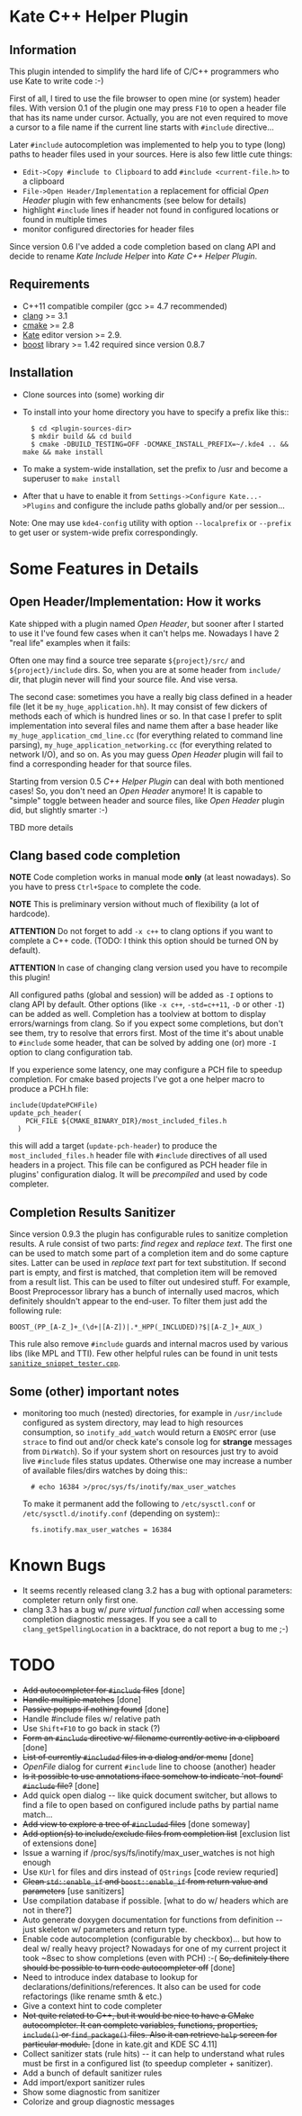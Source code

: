 Kate C++ Helper Plugin
======================

Information
-----------

This plugin intended to simplify the hard life of C/C++ programmers who use Kate to write code :-)

First of all, I tired to use the file browser to open mine (or system) header files. With version
0.1 of the plugin one may press `F10` to open a header file that has its name under cursor.
Actually, you are not even required to move a cursor to a file name if the current line starts with
`#include` directive...

Later `#include` autocompletion was implemented to help you to type (long) paths to header files used
in your sources. Here is also few little cute things:

* `Edit->Copy #include to Clipboard` to add `#include <current-file.h>` to a clipboard
* `File->Open Header/Implementation` a replacement for official _Open Header_ plugin with few enhancments
  (see below for details)
* highlight `#include` lines if header not found in configured locations or found in multiple times
* monitor configured directories for header files

Since version 0.6 I've added a code completion based on clang API and decide to rename _Kate Include Helper_
into _Kate C++ Helper Plugin_.

Requirements
------------

* C++11 compatible compiler (gcc >= 4.7 recommended)
* [clang](http://clang.llvm.org) >= 3.1
* [cmake](http://cmake.org) >= 2.8
* [Kate](http://kate-editor.org) editor version >= 2.9.
* [boost](http://boost.org) library >= 1.42 required since version 0.8.7

Installation
------------

* Clone sources into (some) working dir
* To install into your home directory you have to specify a prefix like this::

        $ cd <plugin-sources-dir>
        $ mkdir build && cd build
        $ cmake -DBUILD_TESTING=OFF -DCMAKE_INSTALL_PREFIX=~/.kde4 .. && make && make install

* To make a system-wide installation, set the prefix to /usr and become a superuser to `make install`
* After that u have to enable it from `Settings->Configure Kate...->Plugins` and configure the include paths
  globally and/or per session...

Note: One may use `kde4-config` utility with option `--localprefix` or `--prefix` to get
user or system-wide prefix correspondingly.


Some Features in Details
========================

Open Header/Implementation: How it works
----------------------------------------

Kate shipped with a plugin named *Open Header*, but sooner after I started to use it I've found
few cases when it can't helps me. Nowadays I have 2 "real life" examples when it fails:

Often one may find a source tree separate `${project}/src/` and `${project}/include` dirs.
So, when you are at some header from `include/` dir, that plugin never will find your source file.
And vise versa.

The second case: sometimes you have a really big class defined in a header file
(let it be `my_huge_application.hh`). It may consist of few dickers of methods each of which is
hundred lines or so. In that case I prefer to split implementation into several files and name them
after a base header like `my_huge_application_cmd_line.cc` (for everything related to command line parsing),
`my_huge_application_networking.cc` (for everything related to network I/O), and so on. As you may guess
_Open Header_ plugin will fail to find a corresponding header for that source files.

Starting from version 0.5 _C++ Helper Plugin_ can deal with both mentioned cases!
So, you don't need an _Open Header_ anymore! It is capable to "simple" toggle between header and source files,
like _Open Header_ plugin did, but slightly smarter :-)

TBD more details


Clang based code completion
---------------------------

**NOTE** Code completion works in manual mode **only** (at least nowadays). So you have to press `Ctrl+Space`
to complete the code.

**NOTE** This is preliminary version without much of flexibility (a lot of hardcode).

**ATTENTION** Do not forget to add `-x c++` to clang options if you want to complete a C++ code.
(TODO: I think this option should be turned ON by default).

**ATTENTION** In case of changing clang version used you have to recompile this plugin!

All configured paths (global and session) will be added as `-I` options to clang API by default.
Other options (like `-x c++`, `-std=c++11`, `-D` or other `-I`) can be added as well.
Completion has a toolview at bottom to display errors/warnings from clang. So if you expect some
completions, but don't see them, try to resolve that errors first. Most of the time it's about
unable to `#include` some header, that can be solved by adding one (or) more `-I` option to clang
configuration tab.

If you experience some latency, one may configure a PCH file to speedup completion.
For cmake based projects I've got a one helper macro to produce a PCH.h file:

    include(UpdatePCHFile)
    update_pch_header(
        PCH_FILE ${CMAKE_BINARY_DIR}/most_included_files.h
      )

this will add a target (`update-pch-header`) to produce the `most_included_files.h` header file
with `#include` directives of all used headers in a project. This file can be configured as PCH header
file in plugins' configuration dialog. It will be _precompiled_ and used by code completer.


Completion Results Sanitizer
----------------------------

Since version 0.9.3 the plugin has configurable rules to sanitize completion results.
A rule consist of two parts: _find regex_ and _replace text_. The first one can be used
to match some part of a completion item and do some capture sites. Latter can be used in
_replace text_ part for text substitution. If second part is empty, and first is matched, that
completion item will be removed from a result list. This can be used to filter out undesired
stuff. For example, Boost Preprocessor library has a bunch of internally used macros, which
definitely shouldn't appear to the end-user. To filter them just add the following rule:

    BOOST_(PP_[A-Z_]+_(\d+|[A-Z])|.*_HPP(_INCLUDED)?$|[A-Z_]+_AUX_)

This rule also remove `#include` guards and internal macros used by various libs (like MPL and TTI).
Few other helpful rules can be found in unit tests 
[`sanitize_snippet_tester.cpp`](https://github.com/zaufi/kate-cpp-helper-plugin/blob/master/src/test/sanitize_snippet_tester.cpp).



Some (other) important notes
----------------------------

* monitoring too much (nested) directories, for example in `/usr/include` configured as
  system directory, may lead to high resources consumption, so `inotify_add_watch` would
  return a `ENOSPC` error (use `strace` to find out and/or check kate's console log for
  **strange** messages from `DirWatch`).
  So if your system short on resources just try to avoid live `#include` files status updates.
  Otherwise one may increase a number of available files/dirs watches by doing this::

        # echo 16384 >/proc/sys/fs/inotify/max_user_watches

  To make it permanent add the following to `/etc/sysctl.conf` or `/etc/sysctl.d/inotify.conf`
  (depending on system)::

        fs.inotify.max_user_watches = 16384



Known Bugs
==========

* It seems recently released clang 3.2 has a bug with optional parameters: completer return only first one.
* clang 3.3 has a bug w/ _pure virtual function call_ when accessing some completion diagnostic messages.
  If you see a call to `clang_getSpellingLocation` in a backtrace, do not report a bug to me ;-)


TODO
====

* <del>Add autocompleter for `#include` files</del> [done]
* <del>Handle multiple matches</del> [done]
* <del>Passive popups if nothing found</del> [done]
* Handle #include files w/ relative path
* Use `Shift+F10` to go back in stack (?)
* <del>Form an `#include` directive w/ filename currently active in a clipboard</del> [done]
* <del>List of currently `#included` files in a dialog and/or menu</del> [done]
* _OpenFile_ dialog for current `#include` line to choose (another) header
* <del>Is it possible to use annotations iface somehow to indicate 'not-found' `#include` file?</del> [done]
* Add quick open dialog -- like quick document switcher, but allows to find a file to open
  based on configured include paths by partial name match...
* <del>Add view to explore a tree of `#included` files</del> [done someway]
* <del>Add option(s) to include/exclude files from completion list</del> [exclusion list of extensions done]
* Issue a warning if /proc/sys/fs/inotify/max_user_watches is not high enough
* Use `KUrl` for files and dirs instead of `QStrings` [code review requried]
* <del>Clean `std::enable_if` and `boost::enable_if` from return value and parameters</del> [use sanitizers]
* Use compilation database if possible. [what to do w/ headers which are not in there?]
* Auto generate doxygen documentation for functions from definition -- just skeleton
  w/ parameters and return type.
* Enable code autocompletion (configurable by checkbox)... but how to deal w/ really heavy project?
  Nowadays for one of my current project it took ~8sec to show completions (even with PCH) :-(
  <del>So, definitely there should be possible to turn code autocompleter off</del> [done]
* Need to introduce index database to lookup for declarations/definitions/references. It
  also can be used for code refactorings (like rename smth & etc.)
* Give a context hint to code completer
* <del>Not quite related to C++, but it would be nice to have a CMake autocompleter.
  It can complete variables, functions, properties, `include()` or `find_package()` files.
  Also it can retrieve `help` screen for particular module.</del> [done in kate.git and KDE SC 4.11]
* Collect sanitizer stats (rule hits) -- it can help to understand what rules must be first in
  a configured list (to speedup completer + sanitizer).
* Add a bunch of default sanitizer rules
* Add import/export sanitizer rules
* Show some diagnostic from sanitizer
* Colorize and group diagnostic messages
